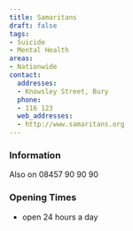 ```yaml
---
title: Samaritans
draft: false
tags:
- Suicide
- Mental Health
areas:
- Nationwide
contact:
  addresses:
  - Knowsley Street, Bury
  phone:
  - 116 123
  web_addresses:
  - http://www.samaritans.org
---
```


### Information
Also on 08457 90 90 90

### Opening Times
* open 24 hours a day

